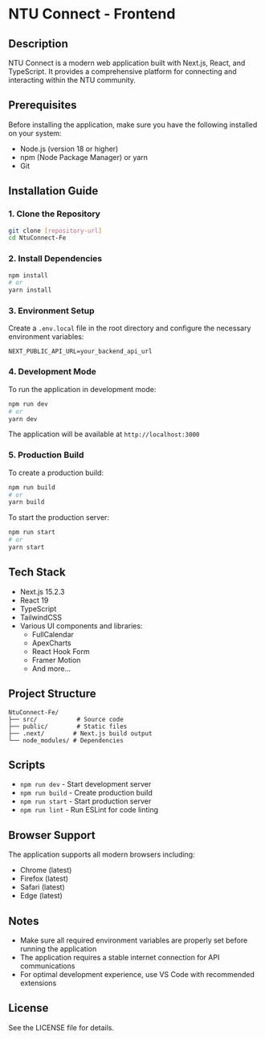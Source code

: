 # NTU Connect - Frontend

## Description
NTU Connect is a modern web application built with Next.js, React, and TypeScript. It provides a comprehensive platform for connecting and interacting within the NTU community.

## Prerequisites
Before installing the application, make sure you have the following installed on your system:
- Node.js (version 18 or higher)
- npm (Node Package Manager) or yarn
- Git

## Installation Guide

### 1. Clone the Repository
```bash
git clone [repository-url]
cd NtuConnect-Fe
```

### 2. Install Dependencies
```bash
npm install
# or
yarn install
```

### 3. Environment Setup
Create a `.env.local` file in the root directory and configure the necessary environment variables:
```env
NEXT_PUBLIC_API_URL=your_backend_api_url
```

### 4. Development Mode
To run the application in development mode:
```bash
npm run dev
# or
yarn dev
```
The application will be available at `http://localhost:3000`

### 5. Production Build
To create a production build:
```bash
npm run build
# or
yarn build
```

To start the production server:
```bash
npm run start
# or
yarn start
```

## Tech Stack
- Next.js 15.2.3
- React 19
- TypeScript
- TailwindCSS
- Various UI components and libraries:
  - FullCalendar
  - ApexCharts
  - React Hook Form
  - Framer Motion
  - And more...

## Project Structure
```
NtuConnect-Fe/
├── src/           # Source code
├── public/        # Static files
├── .next/        # Next.js build output
└── node_modules/ # Dependencies
```

## Scripts
- `npm run dev` - Start development server
- `npm run build` - Create production build
- `npm run start` - Start production server
- `npm run lint` - Run ESLint for code linting

## Browser Support
The application supports all modern browsers including:
- Chrome (latest)
- Firefox (latest)
- Safari (latest)
- Edge (latest)

## Notes
- Make sure all required environment variables are properly set before running the application
- The application requires a stable internet connection for API communications
- For optimal development experience, use VS Code with recommended extensions

## License
See the LICENSE file for details. 